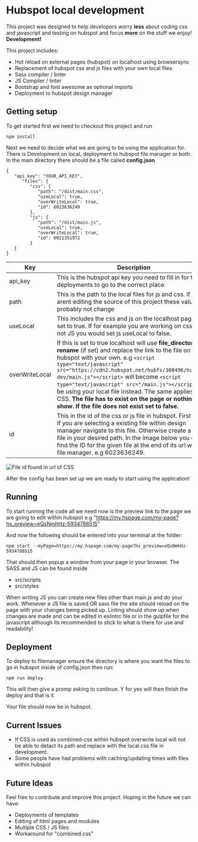 
# Hubspot local development
This project was designed to help developers worry **less** about coding css and javascript and testing on hubspot and focus **more** on the stuff we enjoy! **Development!**

This project includes:

 - Hot reload on external pages (hubspot) on localhost using browsersync
 - Replacement of hubspot css and js files with your own local files
 - Sass compiler / linter
 - JS Compiler / linter
 - Bootstrap and font awesome as optional imports
 - Deployment to hubspot design manager

## Getting setup
To get started first we need to checkout this project and run

    npm install

Next we need to decide what we are going to be using the application for. There is Development on local, deployment to hubspot file manager or both. In the main directory there should be a file called **config.json**

    {
       "api_key": "YOUR_API_KEY",
          "files": {
             "css": {
                "path": "/dist/main.css",
                "useLocal": true,
                "overWriteLocal": true,
                "id": 6023636249
             },
             "js": {
                "path": "/dist/main.js",
                "useLocal": true,
                "overWriteLocal": true,
                "id": 6021351972
             }
       }
    }

|Key|Description  |
|--|--|
| api_key |This is the hubspot api key you need to fill in for the deployments to go to the correct place|
|path|This is the path to the local files for js and css. If you arent editing the source of this project these values will probably not change|
|useLocal|This includes the css and js on the localhost pages if set to true. If for example you are working on css and not JS you would set js useLocal to false.|
|overWriteLocal|If this is set to true localhost will use **file_directory** and **rename** (if set) and replace the link to the file on hubspot with your own. e.g `<script type="text/javascript" src="https://cdn2.hubspot.net/hubfs/308496/hubspot-dev/main.js"></script>` will become `<script type="text/javascript" src="/main.js"></script>` and be using your local file instead. The same applies with CSS. **The file has to exist on the page or nothing will show. If the file does not exist set to false.** |
|id|This in the id of the css or js file in hubspot. First of all if you are selecting a existing file within design manager navigate to this file. Otherwise create a new file in your desired path. In the image below you can find the ID for the given file at the end of its url within file manager. e.g 6023636249.

![File id found in url of CSS](https://lh3.googleusercontent.com/h9Ky1gW9IqrEjU6snJkpJAy1Z3MrbOulQxCXpqxH3fY8XMVE75H_Vnp5WK8RVsA93CGflZKYlDo "file id")


After the config has been set up we are ready to start using the application!

## Running
To start running the code all we need now is the preview link to the page we are going to edit within hubspot e.g "https://my.hspage.com/my-page?hs_preview=eQsNmhHz-5934786515"

And now the following should be entered into your terminal at the folder:

    npm start --myPage=https://my.hspage.com/my-page?hs_preview=eQsNmhHz-5934786515
That should then popup a window from your page in your browser. The SASS and JS can be found inside

 - src/scripts
 - src/styles

When writing JS you can create new files other than main.js and do your work. Whenever a JS file is saved OR sass file the site should reload on the page with your changes being picked up. Linting should show up when changes are made and can be edited in eslintrc file or in the gulpfile for the javascript although its recommended to stick to what is there for use and readability!
## Deployment

To deploy to filemanager ensure the directory is where you want the files to go in hubspot inside of config.json then run:

    npm run deploy
This will then give a promp asking to continue. Y for yes will then finish the deploy and that is it.

Your file should now be in hubspot.
  ## Current Issues
 - If CSS is used as combined-css within hubspot overwrite local will not be able to detact its path and replace with the local css file in development.
 - Some people have had problems with caching/updating times with files within hubspot


## Future Ideas
Feel free to contribute and improve this project. Hoping in the future we can have:

 - Deployments of templates
 - Editing of html pages and modules
 - Multiple CSS / JS files
 - Workaround for "combined.css"
